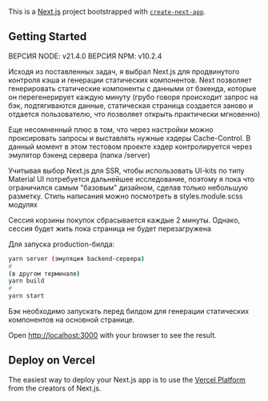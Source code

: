 This is a [Next.js](https://nextjs.org/) project bootstrapped with [`create-next-app`](https://github.com/vercel/next.js/tree/canary/packages/create-next-app).

## Getting Started

ВЕРСИЯ NODE: v21.4.0
ВЕРСИЯ NPM: v10.2.4

Исходя из поставленных задач, я выбрал Next.js для продвинутого контроля кэша и генерации статических компонентов.
Next позволяет генерировать статические компоненты с данными от бэкенда, которые он перегенерирует каждую минуту (грубо говоря происходит запрос на бэк, подтягиваются данные, статическая страница создается заново и отдается пользователю, что позволяет открыть практически мгновенно)

Еще несомненный плюс в том, что через настройки можно проксировать запросы и выставлять нужные хэдеры Cache-Control. В данный момент в этом тестовом проекте хэдер контролируется через эмулятор бэкенд сервера (папка /server)

Учитывая выбор Next.js для SSR, чтобы использовать UI-kits по типу Material UI потребуется дальнейшее исследование, поэтому я пока что ограничился самым "базовым" дизайном, сделав только небольшую разметку. Стиль написания можно посмотреть в styles.module.scss модулях

Сессия корзины покупок сбрасывается каждые 2 минуты. Однако, сессия будет жить пока страница не будет перезагружена

Для запуска production-билда:

```bash
yarn server (эмуляция backend-сервера)
#
(в другом терминале)
yarn build
#
yarn start
```

Бэк необходимо запускать перед билдом для генерации статических компонентов на основной странице.

Open [http://localhost:3000](http://localhost:3000) with your browser to see the result.

## Deploy on Vercel

The easiest way to deploy your Next.js app is to use the [Vercel Platform](https://vercel.com/new?utm_medium=default-template&filter=next.js&utm_source=create-next-app&utm_campaign=create-next-app-readme) from the creators of Next.js.
